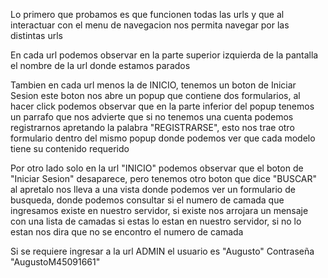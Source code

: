 Lo primero que probamos es que funcionen todas las urls y que al interactuar con el menu de navegacion nos permita navegar por las distintas urls

En cada url podemos observar en la parte superior izquierda de la pantalla el nombre de la url donde estamos parados

Tambien en cada url menos la de INICIO, tenemos un boton de Iniciar Sesion este boton nos abre un popup que contiene dos formularios, al hacer click podemos observar 
que en la parte inferior del popup tenemos un parrafo que nos advierte que si no tenemos una cuenta podemos registrarnos apretando la palabra "REGISTRARSE", esto
nos trae otro formulario dentro del mismo popup donde podemos ver que cada modelo tiene su contenido requerido

Por otro lado solo en la url "INICIO" podemos observar que el boton de "Iniciar Sesion" desaparece, pero tenemos otro boton que dice "BUSCAR" al apretalo nos lleva a
una vista donde podemos ver un formulario de busqueda, donde podemos consultar si el numero de camada que ingresamos existe en nuestro servidor, si existe nos arrojara 
un mensaje con una lista de camadas si estas lo estan en nuestro servidor, si no lo estan nos dira que no se encontro el numero de camada

Si se requiere ingresar a la url ADMIN el usuario es "Augusto" Contraseña "AugustoM45091661"
